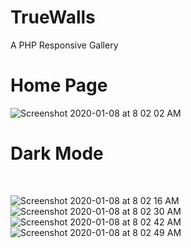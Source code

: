 # TrueWalls
A PHP Responsive Gallery

<h1>Home Page</h1>


![Screenshot 2020-01-08 at 8 02 02 AM](https://user-images.githubusercontent.com/52311969/71945652-69303a80-31ed-11ea-8b02-a9097782f0ad.png)<br/>

<h1>Dark Mode</h1><br>

![Screenshot 2020-01-08 at 8 02 16 AM](https://user-images.githubusercontent.com/52311969/71945663-70574880-31ed-11ea-857f-f8cd190e034b.png)
![Screenshot 2020-01-08 at 8 02 30 AM](https://user-images.githubusercontent.com/52311969/71945691-7ea56480-31ed-11ea-8194-0232ad23a8a4.png)
![Screenshot 2020-01-08 at 8 02 42 AM](https://user-images.githubusercontent.com/52311969/71945711-882ecc80-31ed-11ea-988d-86720fb2725b.png)
![Screenshot 2020-01-08 at 8 02 49 AM](https://user-images.githubusercontent.com/52311969/71945726-941a8e80-31ed-11ea-83b5-c10e5a05eaa2.png)

